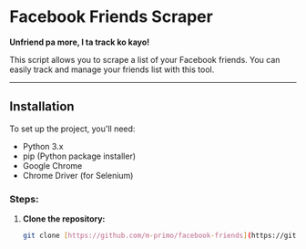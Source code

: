 # Facebook Friends Scraper

**Unfriend pa more, I ta track ko kayo!**

This script allows you to scrape a list of your Facebook friends. You can easily track and manage your friends list with this tool.

---

## Installation

To set up the project, you'll need:

- Python 3.x
- pip (Python package installer)
- Google Chrome
- Chrome Driver (for Selenium)

### Steps:

1. **Clone the repository:**
   ```bash
   git clone [https://github.com/m-primo/facebook-friends](https://github.com/YuriKun11/Facebook-friends-scraper)
